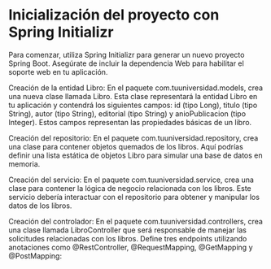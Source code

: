 # **Inicialización del proyecto con Spring Initializr**

Para comenzar, utiliza Spring Initializr para generar un nuevo proyecto Spring Boot. Asegúrate de incluir la dependencia Web para habilitar el soporte web en tu aplicación.

Creación de la entidad Libro: En el paquete com.tuuniversidad.models, crea una nueva clase llamada Libro. Esta clase representará la entidad Libro en tu aplicación y contendrá los siguientes campos: id (tipo Long), titulo (tipo String), autor (tipo String), editorial (tipo String) y anioPublicacion (tipo Integer). Estos campos representan las propiedades básicas de un libro.

Creación del repositorio: En el paquete com.tuuniversidad.repository, crea una clase para contener objetos quemados de los libros. Aquí podrías definir una lista estática de objetos Libro para simular una base de datos en memoria.

Creación del servicio: En el paquete com.tuuniversidad.service, crea una clase para contener la lógica de negocio relacionada con los libros. Este servicio debería interactuar con el repositorio para obtener y manipular los datos de los libros.

Creación del controlador: En el paquete com.tuuniversidad.controllers, crea una clase llamada LibroController que será responsable de manejar las solicitudes relacionadas con los libros. Define tres endpoints utilizando anotaciones como @RestController, @RequestMapping, @GetMapping y @PostMapping:
